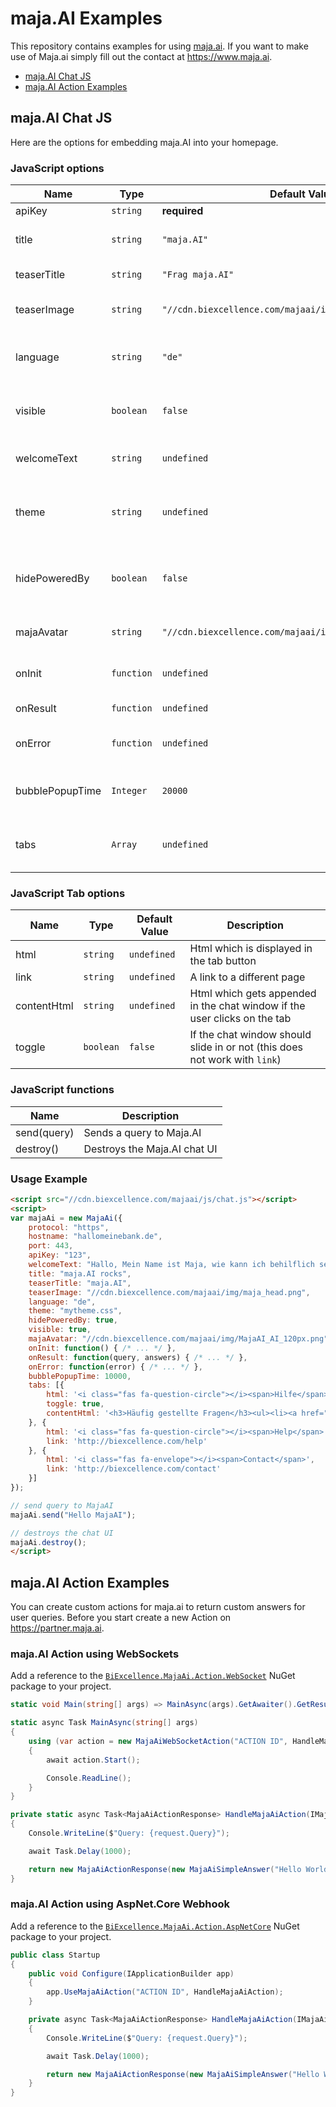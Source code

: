 # maja.AI Examples

This repository contains examples for using [maja.ai](https://maja.ai).
If you want to make use of Maja.ai simply fill out the contact at https://www.maja.ai.

- [maja.AI Chat JS](#majaai-chat-js)
- [maja.AI Action Examples](#majaai-action-examples)

## maja.AI Chat JS

Here are the options for embedding maja.AI into your homepage.

### JavaScript options

| Name | Type | Default Value | Description |
|-----------|-----------|-----------|-----------|
| apiKey | `string` | **required** | The API key |
| title | `string` | `"maja.AI"` | The title of the chat box |
| teaserTitle | `string` | `"Frag maja.AI"` | The title of the teaser |
| teaserImage | `string` | `"//cdn.biexcellence.com/majaai/img/maja_head.png"` | The image of the teaser |
| language | `string` | `"de"` | The primary chat language |
| visible | `boolean` | `false` | If the chat box should be visible on start |
| welcomeText | `string` | `undefined` | The welcome chat text |
| theme | `string` | `undefined` | Additional css file which is loaded dynamically |
| hidePoweredBy | `boolean` | `false` | If the powered by text should be displayed |
| majaAvatar | `string` | `"//cdn.biexcellence.com/majaai/img/MajaAI_AI_120px.png"` | The avatar for Maja.AI answers |
| onInit | `function` | `undefined` | Callback after chat initilization |
| onResult | `function` | `undefined` | Callback for answers |
| onError | `function` | `undefined` | Callback for server errors |
| bubblePopupTime| `Integer` | `20000` | Time after the help bubble shows up |
| tabs | `Array` | `undefined` | QuickTabs on the left side of Maja |

### JavaScript Tab options

| Name | Type | Default Value | Description |
|-----------|-----------|-----------|-----------|
| html | `string` | `undefined` | Html which is displayed in the tab button |
| link | `string` | `undefined` | A link to a different page |
| contentHtml | `string` | `undefined` | Html which gets appended in the chat window if the user clicks on the tab |
| toggle | `boolean` | `false` | If the chat window should slide in or not (this does not work with `link`) |

### JavaScript functions

| Name | Description |
|-----------|-----------|
| send(query) | Sends a query to Maja.AI |
| destroy() | Destroys the Maja.AI chat UI |

### Usage Example

```html
<script src="//cdn.biexcellence.com/majaai/js/chat.js"></script>
<script>
var majaAi = new MajaAi({
    protocol: "https",
    hostname: "hallomeinebank.de",
    port: 443,
    apiKey: "123",
    welcomeText: "Hallo, Mein Name ist Maja, wie kann ich behilflich sein?",
    title: "maja.AI rocks",
    teaserTitle: "maja.AI",
    teaserImage: "//cdn.biexcellence.com/majaai/img/maja_head.png",
    language: "de",
    theme: "mytheme.css",
    hidePoweredBy: true,
    visible: true,
    majaAvatar: "//cdn.biexcellence.com/majaai/img/MajaAI_AI_120px.png",
    onInit: function() { /* ... */ },
    onResult: function(query, answers) { /* ... */ },
    onError: function(error) { /* ... */ },
    bubblePopupTime: 10000,
    tabs: [{
        html: '<i class="fas fa-question-circle"></i><span>Hilfe</span>',
        toggle: true,
        contentHtml: '<h3>Häufig gestellte Fragen</h3><ul><li><a href="#" class="majaai-question">Wo finde ich den nächsten Geldautomaten?</a></li></ul>'
    }, {
        html: '<i class="fas fa-question-circle"></i><span>Help</span>',
        link: 'http://biexcellence.com/help'
    }, {
        html: '<i class="fas fa-envelope"></i><span>Contact</span>',
        link: 'http://biexcellence.com/contact'
    }]
});

// send query to MajaAI
majaAi.send("Hello MajaAI");

// destroys the chat UI
majaAi.destroy();
</script>
```

## maja.AI Action Examples

You can create custom actions for maja.ai to return custom answers for user queries.
Before you start create a new Action on https://partner.maja.ai.


### maja.AI Action using WebSockets

Add a reference to the [`BiExcellence.MajaAi.Action.WebSocket`](https://www.nuget.org/packages/BiExcellence.MajaAi.Action.WebSocket/) NuGet package to your project.

```csharp
static void Main(string[] args) => MainAsync(args).GetAwaiter().GetResult();

static async Task MainAsync(string[] args)
{
    using (var action = new MajaAiWebSocketAction("ACTION ID", HandleMajaAiAction))
    {
        await action.Start();

        Console.ReadLine();
    }
}

private static async Task<MajaAiActionResponse> HandleMajaAiAction(IMajaAiActionRequest request, CancellationToken cancellationToken)
{
    Console.WriteLine($"Query: {request.Query}");

    await Task.Delay(1000);

    return new MajaAiActionResponse(new MajaAiSimpleAnswer("Hello World!"));
}
```

### maja.AI Action using AspNet.Core Webhook

Add a reference to the [`BiExcellence.MajaAi.Action.AspNetCore`](https://www.nuget.org/packages/BiExcellence.MajaAi.Action.AspNetCore/) NuGet package to your project.

```csharp
public class Startup
{
    public void Configure(IApplicationBuilder app)
    {
        app.UseMajaAiAction("ACTION ID", HandleMajaAiAction);
    }

    private async Task<MajaAiActionResponse> HandleMajaAiAction(IMajaAiActionRequest request, CancellationToken cancellationToken)
    {
        Console.WriteLine($"Query: {request.Query}");

        await Task.Delay(1000);

        return new MajaAiActionResponse(new MajaAiSimpleAnswer("Hello World!"));
    }
}
```
